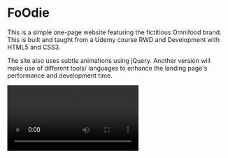 # FoOdie

This is a simple one-page website featuring the fictitious Omnifood brand. This is built and taught from a Udemy course RWD and Development with HTML5 and CSS3.

The site also uses subtle animations using jQuery. Another version will make use of different tools/ languages to enhance the landing page's performance and development time.

<video>
  <source scr='ss&video/webvideo.webm' type=video/mp4>
</video>
